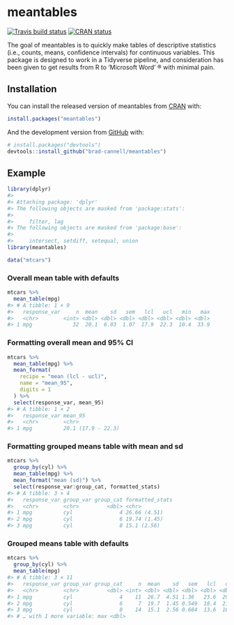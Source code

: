 
<!-- README.md is generated from README.Rmd. Please edit that file -->

# meantables

<!-- badges: start -->

[![Travis build
status](https://travis-ci.com/brad-cannell/meantables.svg?branch=master)](https://travis-ci.com/brad-cannell/meantables)
[![CRAN
status](https://www.r-pkg.org/badges/version/meantables)](https://cran.r-project.org/package=meantables)
<!-- badges: end -->

The goal of meantables is to quickly make tables of descriptive
statistics (i.e., counts, means, confidence intervals) for continuous
variables. This package is designed to work in a Tidyverse pipeline, and
consideration has been given to get results from R to ‘Microsoft Word’ ®
with minimal pain.

## Installation

You can install the released version of meantables from
[CRAN](https://CRAN.R-project.org) with:

``` r
install.packages("meantables")
```

And the development version from [GitHub](https://github.com/) with:

``` r
# install.packages("devtools")
devtools::install_github("brad-cannell/meantables")
```

## Example

``` r
library(dplyr)
#> 
#> Attaching package: 'dplyr'
#> The following objects are masked from 'package:stats':
#> 
#>     filter, lag
#> The following objects are masked from 'package:base':
#> 
#>     intersect, setdiff, setequal, union
library(meantables)
```

``` r
data("mtcars")
```

### Overall mean table with defaults

``` r
mtcars %>% 
  mean_table(mpg)
#> # A tibble: 1 × 9
#>   response_var     n  mean    sd   sem   lcl   ucl   min   max
#>   <chr>        <int> <dbl> <dbl> <dbl> <dbl> <dbl> <dbl> <dbl>
#> 1 mpg             32  20.1  6.03  1.07  17.9  22.3  10.4  33.9
```

### Formatting overall mean and 95% CI

``` r
mtcars %>%
  mean_table(mpg) %>%
  mean_format(
    recipe = "mean (lcl - ucl)",
    name = "mean_95",
    digits = 1
  ) %>% 
  select(response_var, mean_95)
#> # A tibble: 1 × 2
#>   response_var mean_95           
#>   <chr>        <chr>             
#> 1 mpg          20.1 (17.9 - 22.3)
```

### Formatting grouped means table with mean and sd

``` r
mtcars %>%
  group_by(cyl) %>%
  mean_table(mpg) %>%
  mean_format("mean (sd)") %>% 
  select(response_var:group_cat, formatted_stats)
#> # A tibble: 3 × 4
#>   response_var group_var group_cat formatted_stats
#>   <chr>        <chr>         <dbl> <chr>          
#> 1 mpg          cyl               4 26.66 (4.51)   
#> 2 mpg          cyl               6 19.74 (1.45)   
#> 3 mpg          cyl               8 15.1 (2.56)
```

### Grouped means table with defaults

``` r
mtcars %>% 
  group_by(cyl) %>% 
  mean_table(mpg)
#> # A tibble: 3 × 11
#>   response_var group_var group_cat     n  mean    sd   sem   lcl   ucl   min
#>   <chr>        <chr>         <dbl> <int> <dbl> <dbl> <dbl> <dbl> <dbl> <dbl>
#> 1 mpg          cyl               4    11  26.7  4.51 1.36   23.6  29.7  21.4
#> 2 mpg          cyl               6     7  19.7  1.45 0.549  18.4  21.1  17.8
#> 3 mpg          cyl               8    14  15.1  2.56 0.684  13.6  16.6  10.4
#> # … with 1 more variable: max <dbl>
```
